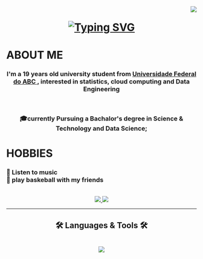 <img align="right" src="https://visitor-badge.laobi.icu/badge?page_id=GustavoOliveira-jpg.GustavoOliveira-jpg"/>

<h1 align="center">
 <a href="https://git.io/typing-svg"><img src="https://readme-typing-svg.demolab.com?font=Righteous&size=25&duration=4000&pause=1000&multiline=true&width=500&height=70&lines=Hi+There!+%F0%9F%91%8B%2C+i'm+Gustavo+Oliveira!" alt="Typing SVG" /></a>
</h1>

<h1> ABOUT ME </h1>
<h3 align="center"> I'm a 19 years old university student from <a href="https://www.ufabc.edu.br/"> Universidade Federal do ABC <a/> , interested in statistics, cloud computing and Data Engineering</h3>
<br/>
<h3 align="center"> 🎓currently Pursuing a Bachalor's degree in Science & Technology and Data Science; </h3>

<h1> HOBBIES</h1>
<div>
  <h3>
   🎵 Listen to music <br/>
   🏀 play baskeball with my friends
  </h3>
</div>
<br/>

<div align="center">
  <a href="mailto:gustavooliveiralopes089@gmail.com">
    <img src="https://img.shields.io/badge/Gmail-D14836?logo=gmail&logoColor=white"/>
  </a>
  <a href="https://www.linkedin.com/in/gustavo-oliveira-lopes-/" target="_blank">
    <img src="https://custom-icon-badges.demolab.com/badge/LinkedIn-0A66C2?logo=linkedin-white&logoColor=fff"/>
  </a>
</div>

<hr/>

<h2 align="center">🛠️ Languages & Tools 🛠️</h2>
<br/>
<div align="center">
 <a href="https://skillicons.dev">
   <img src="https://skillicons.dev/icons?i=azure,py,postgres.vscode"/>
 </a>
</div>
<!---
GustavoOliveira-jpg/GustavoOliveira-jpg is a ✨ special ✨ repository because its `README.md` (this file) appears on your GitHub profile.
You can click the Preview link to take a look at your changes.
--->
